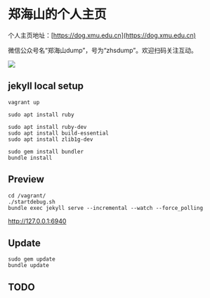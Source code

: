 # 郑海山的个人主页

个人主页地址：[https://dog.xmu.edu.cn](https://dog.xmu.edu.cn)

微信公众号名“郑海山dump”，号为“zhsdump”。欢迎扫码关注互动。

![](https://dog.xmu.edu.cn/images/zhsdump.jpg)

## jekyll local setup

    vagrant up

    sudo apt install ruby

    sudo apt install ruby-dev
    sudo apt install build-essential
    sudo apt install zlib1g-dev

    sudo gem install bundler
    bundle install

## Preview

    cd /vagrant/
    ./startdebug.sh
    bundle exec jekyll serve --incremental --watch --force_polling

http://127.0.0.1:6940

## Update

    sudo gem update
    bundle update

## TODO
